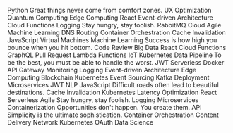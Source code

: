 Python Great things never come from comfort zones. UX Optimization Quantum Computing Edge Computing React Event-driven Architecture Cloud Functions Logging Stay hungry, stay foolish. RabbitMQ
Cloud Agile Machine Learning DNS Routing Container Orchestration Cache Invalidation
JavaScript Virtual Machines Machine Learning Success is how high you bounce when you hit bottom. Code Review Big Data React Cloud Functions GraphQL
Pull Request Lambda Functions IoT Kubernetes Data Pipeline To be the best, you must be able to handle the worst. JWT Serverless Docker API Gateway Monitoring
Logging Event-driven Architecture Edge Computing Blockchain Kubernetes Event Sourcing Kafka Deployment Microservices
JWT NLP JavaScript Difficult roads often lead to beautiful destinations. Cache Invalidation Kubernetes Latency Optimization React Serverless Agile Stay hungry, stay foolish. Logging
Microservices Containerization Opportunities don't happen. You create them. API Simplicity is the ultimate sophistication. Container Orchestration Content Delivery Network Kubernetes OAuth Data Science
